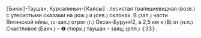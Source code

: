 ---
---

⟦Биюк⟧-Таушан, Курсалинын-⟦Каясы⟧
: лесистая трапециевидная ⦅возв.⦆ с утесистыми скалами на ⦅юж.⦆ и ⦅сев.⦆ склонах. В ⦅зап.⦆ части Ялтинской яйлы, ⦅с-зап.⦆ отрог ⦅г.⦆ Оксек-Бурун#2, в 2,5 км к ⦅В⦆ от ⦅н.п.⦆ Счастливое ⦅Бахч.⦆ – ❶ ⦅тюрк.⦆ таушан – заяц; ⦅рпл.⦆ ⦃З3⦄.
